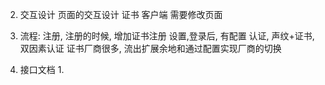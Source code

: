 2. 交互设计
	页面的交互设计
		证书
	客户端
		需要修改页面

1. 流程:
	注册, 注册的时候, 增加证书注册
	设置,登录后, 有配置
	认证, 声纹+证书, 双因素认证
	证书厂商很多, 流出扩展余地和通过配置实现厂商的切换

1. 接口文档
	1. 